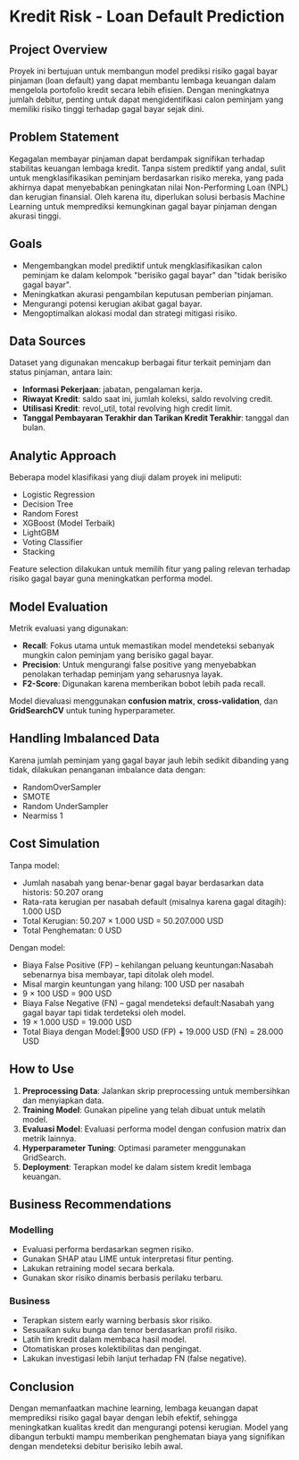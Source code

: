 # Kredit Risk - Loan Default Prediction

## Project Overview

Proyek ini bertujuan untuk membangun model prediksi risiko gagal bayar pinjaman (loan default) yang dapat membantu lembaga keuangan dalam mengelola portofolio kredit secara lebih efisien. Dengan meningkatnya jumlah debitur, penting untuk dapat mengidentifikasi calon peminjam yang memiliki risiko tinggi terhadap gagal bayar sejak dini.

## Problem Statement

Kegagalan membayar pinjaman dapat berdampak signifikan terhadap stabilitas keuangan lembaga kredit. Tanpa sistem prediktif yang andal, sulit untuk mengklasifikasikan peminjam berdasarkan risiko mereka, yang pada akhirnya dapat menyebabkan peningkatan nilai Non-Performing Loan (NPL) dan kerugian finansial. Oleh karena itu, diperlukan solusi berbasis Machine Learning untuk memprediksi kemungkinan gagal bayar pinjaman dengan akurasi tinggi.

## Goals

* Mengembangkan model prediktif untuk mengklasifikasikan calon peminjam ke dalam kelompok "berisiko gagal bayar" dan "tidak berisiko gagal bayar".
* Meningkatkan akurasi pengambilan keputusan pemberian pinjaman.
* Mengurangi potensi kerugian akibat gagal bayar.
* Mengoptimalkan alokasi modal dan strategi mitigasi risiko.

## Data Sources

Dataset yang digunakan mencakup berbagai fitur terkait peminjam dan status pinjaman, antara lain:

* **Informasi Pekerjaan**: jabatan, pengalaman kerja.
* **Riwayat Kredit**: saldo saat ini, jumlah koleksi, saldo revolving credit.
* **Utilisasi Kredit**: revol\_util, total revolving high credit limit.
* **Tanggal Pembayaran Terakhir dan Tarikan Kredit Terakhir**: tanggal dan bulan.

## Analytic Approach

Beberapa model klasifikasi yang diuji dalam proyek ini meliputi:

* Logistic Regression
* Decision Tree
* Random Forest
* XGBoost (Model Terbaik)
* LightGBM
* Voting Classifier
* Stacking

Feature selection dilakukan untuk memilih fitur yang paling relevan terhadap risiko gagal bayar guna meningkatkan performa model.

## Model Evaluation

Metrik evaluasi yang digunakan:

* **Recall**: Fokus utama untuk memastikan model mendeteksi sebanyak mungkin calon peminjam yang berisiko gagal bayar.
* **Precision**: Untuk mengurangi false positive yang menyebabkan penolakan terhadap peminjam yang seharusnya layak.
* **F2-Score**: Digunakan karena memberikan bobot lebih pada recall.

Model dievaluasi menggunakan **confusion matrix**, **cross-validation**, dan **GridSearchCV** untuk tuning hyperparameter.

## Handling Imbalanced Data

Karena jumlah peminjam yang gagal bayar jauh lebih sedikit dibanding yang tidak, dilakukan penanganan imbalance data dengan:

* RandomOverSampler
* SMOTE
* Random UnderSampler
* Nearmiss 1

## Cost Simulation

Tanpa model:

* Jumlah nasabah yang benar-benar gagal bayar berdasarkan data historis: 50.207 orang
* Rata-rata kerugian per nasabah default (misalnya karena gagal ditagih): 1.000 USD
* Total Kerugian: 50.207 × 1.000 USD = 50.207.000 USD
* Total Penghematan: 0 USD


Dengan model:

* Biaya False Positive (FP) – kehilangan peluang keuntungan:Nasabah sebenarnya bisa membayar, tapi ditolak oleh model.
* Misal margin keuntungan yang hilang: 100 USD per nasabah
*  9 × 100 USD = 900 USD
* Biaya False Negative (FN) – gagal mendeteksi default:Nasabah yang gagal bayar tapi tidak terdeteksi oleh model.
* 19 × 1.000 USD = 19.000 USD
* Total Biaya dengan Model:900 USD (FP) + 19.000 USD (FN) = 28.000 USD



## How to Use

1. **Preprocessing Data**: Jalankan skrip preprocessing untuk membersihkan dan menyiapkan data.
2. **Training Model**: Gunakan pipeline yang telah dibuat untuk melatih model.
3. **Evaluasi Model**: Evaluasi performa model dengan confusion matrix dan metrik lainnya.
4. **Hyperparameter Tuning**: Optimasi parameter menggunakan GridSearch.
5. **Deployment**: Terapkan model ke dalam sistem kredit lembaga keuangan.

## Business Recommendations

### Modelling

* Evaluasi performa berdasarkan segmen risiko.
* Gunakan SHAP atau LIME untuk interpretasi fitur penting.
* Lakukan retraining model secara berkala.
* Gunakan skor risiko dinamis berbasis perilaku terbaru.

### Business

* Terapkan sistem early warning berbasis skor risiko.
* Sesuaikan suku bunga dan tenor berdasarkan profil risiko.
* Latih tim kredit dalam membaca hasil model.
* Otomatiskan proses kolektibilitas dan pengingat.
* Lakukan investigasi lebih lanjut terhadap FN (false negative).

## Conclusion

Dengan memanfaatkan machine learning, lembaga keuangan dapat memprediksi risiko gagal bayar dengan lebih efektif, sehingga meningkatkan kualitas kredit dan mengurangi potensi kerugian. Model yang dibangun terbukti mampu memberikan penghematan biaya yang signifikan dengan mendeteksi debitur berisiko lebih awal.
